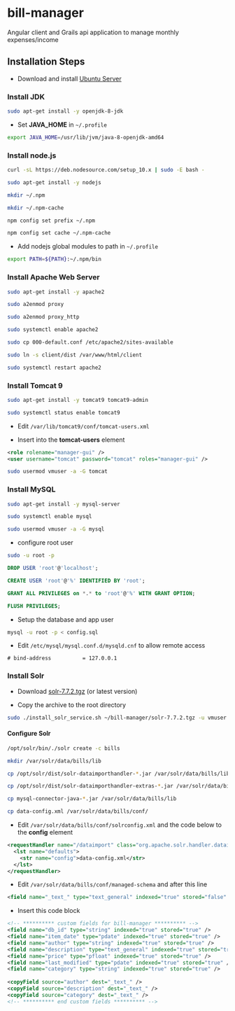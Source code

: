 bill-manager
=============

Angular client and Grails api application to manage monthly expenses/income

## Installation Steps

* Download and install [Ubuntu Server](https://ubuntu.com/download/server)

### Install JDK

```bash
sudo apt-get install -y openjdk-8-jdk
```

* Set **JAVA_HOME** in `~/.profile`
```bash
export JAVA_HOME=/usr/lib/jvm/java-8-openjdk-amd64
```

### Install node.js

```bash
curl -sL https://deb.nodesource.com/setup_10.x | sudo -E bash -

sudo apt-get install -y nodejs

mkdir ~/.npm

mkdir ~/.npm-cache

npm config set prefix ~/.npm

npm config set cache ~/.npm-cache
```

* Add nodejs global modules to path in `~/.profile`

```bash
export PATH=${PATH}:~/.npm/bin
```

### Install Apache Web Server

```bash
sudo apt-get install -y apache2

sudo a2enmod proxy

sudo a2enmod proxy_http

sudo systemctl enable apache2

sudo cp 000-default.conf /etc/apache2/sites-available

sudo ln -s client/dist /var/www/html/client

sudo systemctl restart apache2
```

### Install Tomcat 9

``` bash
sudo apt-get install -y tomcat9 tomcat9-admin

sudo systemctl status enable tomcat9
```

* Edit `/var/lib/tomcat9/conf/tomcat-users.xml`

* Insert into the **tomcat-users** element

```xml
<role rolename="manager-gui" />
<user username="tomcat" password="tomcat" roles="manager-gui" />
```

```bash
sudo usermod vmuser -a -G tomcat
```

### Install MySQL

```bash
sudo apt-get install -y mysql-server

sudo systemctl enable mysql

sudo usermod vmuser -a -G mysql
```

* configure root user

```bash
sudo -u root -p
```

```sql
DROP USER 'root'@'localhost';

CREATE USER 'root'@'%' IDENTIFIED BY 'root';

GRANT ALL PRIVILEGES on *.* to 'root'@'%' WITH GRANT OPTION;

FLUSH PRIVILEGES;
```

* Setup the database and app user

```bash
mysql -u root -p < config.sql
```
* Edit `/etc/mysql/mysql.conf.d/mysqld.cnf` to allow remote access

```
# bind-address          = 127.0.0.1
```

### Install Solr

* Download [solr-7.7.2.tgz](https://www.apache.org/dyn/closer.lua/lucene/solr/7.7.2/solr-7.7.2.tgz) (or latest version)

* Copy the archive to the root directory

```bash
sudo ./install_solr_service.sh ~/bill-manager/solr-7.7.2.tgz -u vmuser
```

#### Configure Solr
```bash
/opt/solr/bin/./solr create -c bills

mkdir /var/solr/data/bills/lib

cp /opt/solr/dist/solr-dataimporthandler-*.jar /var/solr/data/bills/lib

cp /opt/solr/dist/solr-dataimporthandler-extras-*.jar /var/solr/data/bills/lib

cp mysql-connector-java-*.jar /var/solr/data/bills/lib

cp data-config.xml /var/solr/data/bills/conf/
```

* Edit `/var/solr/data/bills/conf/solrconfig.xml` and the code below to the **config** element

```xml
<requestHandler name="/dataimport" class="org.apache.solr.handler.dataimport.DataImportHandler">
  <lst name="defaults">
    <str name="config">data-config.xml</str>
  </lst>
</requestHandler>
```

* Edit `/var/solr/data/bills/conf/managed-schema` and after this line

```xml
<field name="_text_" type="text_general" indexed="true" stored="false" multiValued="true" />
```

* Insert this code block

```xml
<!-- ********** custom fields for bill-manager ********** -->
<field name="db_id" type="string" indexed="true" stored="true" />
<field name="item_date" type="pdate" indexed="true" stored="true" />
<field name="author" type="string" indexed="true" stored="true" />
<field name="description" type="text_general" indexed="true" stored="true" />
<field name="price" type="pfloat" indexed="true" stored="true" />
<field name="last_modified" type="pdate" indexed="true" stored="true" />
<field name="category" type="string" indexed="true" stored="true" />
 
<copyField source="author" dest="_text_" />
<copyField source="description" dest="_text_" />
<copyField source="category" dest="_text_" />
<!-- ********** end custom fields ********** -->
```